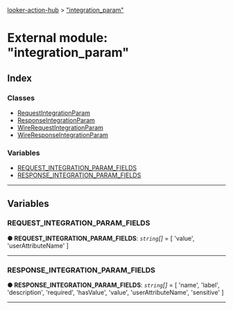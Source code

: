 [looker-action-hub](../README.md) > ["integration_param"](../modules/_integration_param_.md)



# External module: "integration_param"

## Index

### Classes

* [RequestIntegrationParam](../classes/_integration_param_.requestintegrationparam.md)
* [ResponseIntegrationParam](../classes/_integration_param_.responseintegrationparam.md)
* [WireRequestIntegrationParam](../classes/_integration_param_.wirerequestintegrationparam.md)
* [WireResponseIntegrationParam](../classes/_integration_param_.wireresponseintegrationparam.md)


### Variables

* [REQUEST_INTEGRATION_PARAM_FIELDS](_integration_param_.md#request_integration_param_fields)
* [RESPONSE_INTEGRATION_PARAM_FIELDS](_integration_param_.md#response_integration_param_fields)



---
## Variables
<a id="request_integration_param_fields"></a>

###  REQUEST_INTEGRATION_PARAM_FIELDS

**●  REQUEST_INTEGRATION_PARAM_FIELDS**:  *`string`[]*  =  [
  'value',
  'userAttributeName'
]






___

<a id="response_integration_param_fields"></a>

###  RESPONSE_INTEGRATION_PARAM_FIELDS

**●  RESPONSE_INTEGRATION_PARAM_FIELDS**:  *`string`[]*  =  [
  'name',
  'label',
  'description',
  'required',
  'hasValue',
  'value',
  'userAttributeName',
  'sensitive'
]






___


